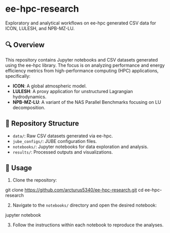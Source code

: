 # ee-hpc-research

Exploratory and analytical workflows on ee-hpc generated CSV data for ICON, LULESH, and NPB-MZ-LU.

## 🔍 Overview

This repository contains Jupyter notebooks and CSV datasets generated using the ee-hpc library. The focus is on analyzing performance and energy efficiency metrics from high-performance computing (HPC) applications, specifically:

- **ICON**: A global atmospheric model.
- **LULESH**: A proxy application for unstructured Lagrangian hydrodynamics.
- **NPB-MZ-LU**: A variant of the NAS Parallel Benchmarks focusing on LU decomposition.

## 📂 Repository Structure

- `data/`: Raw CSV datasets generated via ee-hpc.
- `jube_configs/`: JUBE configuration files.
- `notebooks/`: Jupyter notebooks for data exploration and analysis.
- `results/`: Processed outputs and visualizations.

## 🚀 Usage

1. Clone the repository:

git clone https://github.com/arcturus5340/ee-hpc-research.git
cd ee-hpc-research

2. Navigate to the `notebooks/` directory and open the desired notebook:

jupyter notebook

3. Follow the instructions within each notebook to reproduce the analyses.

